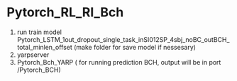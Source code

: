 # Pytorch_RL_RI_Bch
1. run train model Pytorch_LSTM_1out_dropout_single_task_inSI012SP_4sbj_noBC_outBCH_total_minlen_offset
(make folder for save model if nessesary)
2. yarpserver
3. Pytorch_Bch_YARP ( for running prediction BCH, output will be in port /Pytorch_BCH)

